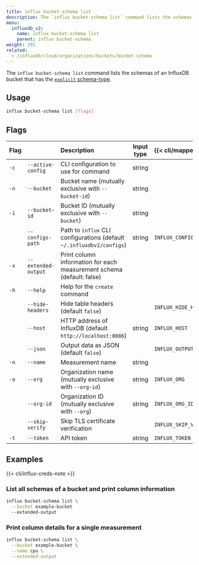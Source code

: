 ```yaml
---
title: influx bucket-schema list
description: The `influx bucket-schema list` command lists the schemas of an InfluxDB bucket that has the `explicit` schema-type.
menu:
  influxdb_v2:
    name: influx bucket-schema list
    parent: influx bucket-schema
weight: 201
related:
  - /influxdb/cloud/organizations/buckets/bucket-schema
---
```


The `influx bucket-schema list` command lists the schemas of an
InfluxDB bucket that has the [`explicit` schema-type](/influxdb/cloud/reference/cli/influx/bucket/create/#create-a-bucket-with-an-explicit-schema).

## Usage

```sh
influx bucket-schema list [flags]
```

## Flags

| Flag |                     | Description                                                           | Input type | {{< cli/mapped >}}    |
|:-----|:--------------------|:----------------------------------------------------------------------|:----------:|:----------------------|
| `-c` | `--active-config`   | CLI configuration to use for command                                  | string     |                       |
| `-n` | `--bucket`          | Bucket name (mutually exclusive with `--bucket-id`)                   | string     |                       |
| `-i` | `--bucket-id`       | Bucket ID (mutually exclusive with `--bucket`)                        | string     |                       |
|      | `--configs-path`    | Path to `influx` CLI configurations (default `~/.influxdbv2/configs`) | string     | `INFLUX_CONFIGS_PATH` |
| `-x` | `--extended-output` | Print column information for each measurement schema (default: false) |            |                       |
| `-h` | `--help`            | Help for the `create` command                                         |            |                       |
|      | `--hide-headers`    | Hide table headers (default `false`)                                  |            | `INFLUX_HIDE_HEADERS` |
|      | `--host`            | HTTP address of InfluxDB (default `http://localhost:8086`)            | string     | `INFLUX_HOST`         |
|      | `--json`            | Output data as JSON (default `false`)                                 |            | `INFLUX_OUTPUT_JSON`  |
| `-n` | `--name`            | Measurement name                                                      | string     |                       |
| `-o` | `--org`             | Organization name (mutually exclusive with `--org-id`)                | string     | `INFLUX_ORG`          |
|      | `--org-id`          | Organization ID (mutually exclusive with `--org`)                     | string     | `INFLUX_ORG_ID`       |
|      | `--skip-verify`     | Skip TLS certificate verification                                     |            | `INFLUX_SKIP_VERIFY`  |
| `-t` | `--token`           | API token                                                             | string     | `INFLUX_TOKEN`        |

## Examples

{{< cli/influx-creds-note >}}

### List all schemas of a bucket and print column information

```sh
influx bucket-schema list \
  --bucket example-bucket
  --extended-output
```

### Print column details for a single measurement
```sh
influx bucket-schema list \
  --bucket example-bucket \
  --name cpu \
  --extended-output
```
